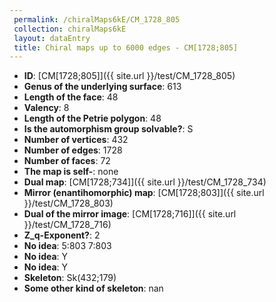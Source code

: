 ```yaml
--- 
 permalink: /chiralMaps6kE/CM_1728_805 
 collection: chiralMaps6kE
 layout: dataEntry
 title: Chiral maps up to 6000 edges - CM[1728;805]
---
```


- **ID**: [CM[1728;805]]({{ site.url }}/test/CM_1728_805)
- **Genus of the underlying surface**: 613
- **Length of the face**: 48
- **Valency**: 8
- **Length of the Petrie polygon**: 48
- **Is the automorphism group solvable?**: S
- **Number of vertices**: 432
- **Number of edges**: 1728
- **Number of faces**: 72
- **The map is self-**: none
- **Dual map**: [CM[1728;734]]({{ site.url }}/test/CM_1728_734)
- **Mirror (enantihomorphic) map**: [CM[1728;803]]({{ site.url }}/test/CM_1728_803)
- **Dual of the mirror image**: [CM[1728;716]]({{ site.url }}/test/CM_1728_716)
- **Z_q-Exponent?**: 2
- **No idea**:  5:803 7:803
- **No idea**: Y
- **No idea**: Y
- **Skeleton**: Sk(432;179)
- **Some other kind of skeleton**: nan
